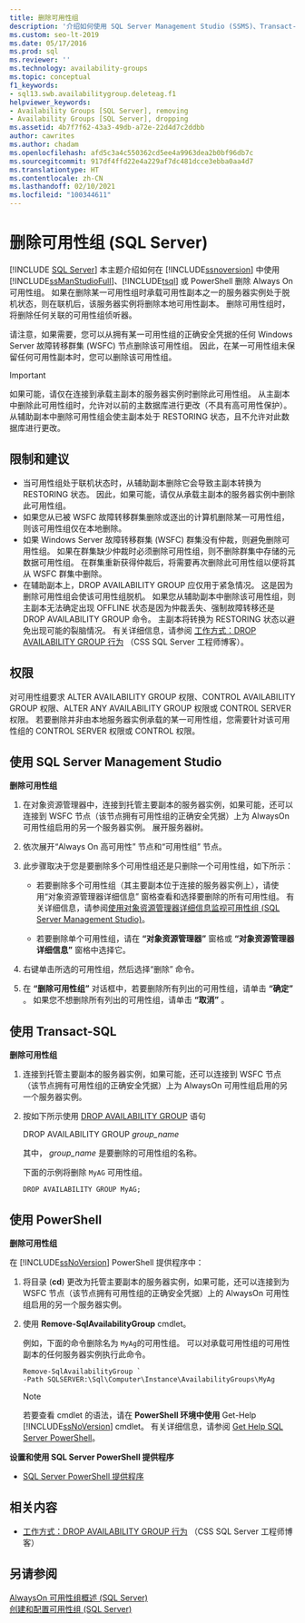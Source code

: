 ```yaml
---
title: 删除可用性组
description: '介绍如何使用 SQL Server Management Studio (SSMS)、Transact-SQL (T-SQL) 或 SQL PowerShell 删除可用性组。 '
ms.custom: seo-lt-2019
ms.date: 05/17/2016
ms.prod: sql
ms.reviewer: ''
ms.technology: availability-groups
ms.topic: conceptual
f1_keywords:
- sql13.swb.availabilitygroup.deleteag.f1
helpviewer_keywords:
- Availability Groups [SQL Server], removing
- Availability Groups [SQL Server], dropping
ms.assetid: 4b7f7f62-43a3-49db-a72e-22d4d7c2ddbb
author: cawrites
ms.author: chadam
ms.openlocfilehash: afd5c3a4c550362cd5ee4a9963dea2b0bf96db7c
ms.sourcegitcommit: 917df4ffd22e4a229af7dc481dcce3ebba0aa4d7
ms.translationtype: HT
ms.contentlocale: zh-CN
ms.lasthandoff: 02/10/2021
ms.locfileid: "100344611"
---
```

# <a name="remove-an-availability-group-sql-server"></a>删除可用性组 (SQL Server)
[!INCLUDE [SQL Server](../../../includes/applies-to-version/sqlserver.md)]
  本主题介绍如何在 [!INCLUDE[ssnoversion](../../../includes/ssnoversion-md.md)] 中使用 [!INCLUDE[ssManStudioFull](../../../includes/ssmanstudiofull-md.md)]、[!INCLUDE[tsql](../../../includes/tsql-md.md)] 或 PowerShell 删除 Always On 可用性组。 如果在删除某一可用性组时承载可用性副本之一的服务器实例处于脱机状态，则在联机后，该服务器实例将删除本地可用性副本。 删除可用性组时，将删除任何关联的可用性组侦听器。  
  
 请注意，如果需要，您可以从拥有某一可用性组的正确安全凭据的任何 Windows Server 故障转移群集 (WSFC) 节点删除该可用性组。 因此，在某一可用性组未保留任何可用性副本时，您可以删除该可用性组。  
  
> [!IMPORTANT]  
>  如果可能，请仅在连接到承载主副本的服务器实例时删除此可用性组。 从主副本中删除此可用性组时，允许对以前的主数据库进行更改（不具有高可用性保护）。 从辅助副本中删除可用性组会使主副本处于 RESTORING 状态，且不允许对此数据库进行更改。  

  
## <a name="limitations-and-recommendations"></a><a name="Restrictions"></a> 限制和建议  
  
-   当可用性组处于联机状态时，从辅助副本删除它会导致主副本转换为 RESTORING 状态。 因此，如果可能，请仅从承载主副本的服务器实例中删除此可用性组。    
-   如果您从已被 WSFC 故障转移群集删除或逐出的计算机删除某一可用性组，则该可用性组仅在本地删除。 
-   如果 Windows Server 故障转移群集 (WSFC) 群集没有仲裁，则避免删除可用性组。 如果在群集缺少仲裁时必须删除可用性组，则不删除群集中存储的元数据可用性组。 在群集重新获得仲裁后，将需要再次删除此可用性组以便将其从 WSFC 群集中删除。    
-   在辅助副本上，DROP AVAILABILITY GROUP 应仅用于紧急情况。 这是因为删除可用性组会使该可用性组脱机。 如果您从辅助副本中删除该可用性组，则主副本无法确定出现 OFFLINE 状态是因为仲裁丢失、强制故障转移还是 DROP AVAILABILITY GROUP 命令。 主副本将转换为 RESTORING 状态以避免出现可能的裂脑情况。 有关详细信息，请参阅 [工作方式：DROP AVAILABILITY GROUP 行为](/archive/blogs/psssql/how-it-works-drop-availability-group-behaviors) （CSS SQL Server 工程师博客）。  
  
##  <a name="permissions"></a><a name="Permissions"></a> 权限  
 对可用性组要求 ALTER AVAILABILITY GROUP 权限、CONTROL AVAILABILITY GROUP 权限、ALTER ANY AVAILABILITY GROUP 权限或 CONTROL SERVER 权限。 若要删除并非由本地服务器实例承载的某一可用性组，您需要针对该可用性组的 CONTROL SERVER 权限或 CONTROL 权限。  
  
##  <a name="using-sql-server-management-studio"></a><a name="SSMSProcedure"></a> 使用 SQL Server Management Studio  
 **删除可用性组**  
  
1.  在对象资源管理器中，连接到托管主要副本的服务器实例，如果可能，还可以连接到 WSFC 节点（该节点拥有可用性组的正确安全凭据）上为 AlwaysOn 可用性组启用的另一个服务器实例。 展开服务器树。  
  
2.  依次展开“Always On 高可用性”  节点和“可用性组”  节点。  
  
3.  此步骤取决于您是要删除多个可用性组还是只删除一个可用性组，如下所示：  
  
    -   若要删除多个可用性组（其主要副本位于连接的服务器实例上），请使用“对象资源管理器详细信息”  窗格查看和选择要删除的所有可用性组。 有关详细信息，请参阅[使用对象资源管理器详细信息监视可用性组 (SQL Server Management Studio)](../../../database-engine/availability-groups/windows/use-object-explorer-details-to-monitor-availability-groups.md)。  
  
    -   若要删除单个可用性组，请在 **“对象资源管理器”** 窗格或 **“对象资源管理器详细信息”** 窗格中选择它。  
  
4.  右键单击所选的可用性组，然后选择“删除”  命令。  
  
5.  在 **“删除可用性组”** 对话框中，若要删除所有列出的可用性组，请单击 **“确定”** 。 如果您不想删除所有列出的可用性组，请单击 **“取消”** 。  
  
##  <a name="using-transact-sql"></a><a name="TsqlProcedure"></a> 使用 Transact-SQL  
 **删除可用性组**  
  
1.  连接到托管主要副本的服务器实例，如果可能，还可以连接到 WSFC 节点（该节点拥有可用性组的正确安全凭据）上为 AlwaysOn 可用性组启用的另一个服务器实例。  
  
2.  按如下所示使用 [DROP AVAILABILITY GROUP](../../../t-sql/statements/drop-availability-group-transact-sql.md) 语句  
  
     DROP AVAILABILITY GROUP *group_name*  
  
     其中， *group_name* 是要删除的可用性组的名称。  
  
     下面的示例将删除 `MyAG` 可用性组。  
  
    ```  
    DROP AVAILABILITY GROUP MyAG;  
    ```  
  
##  <a name="using-powershell"></a><a name="PowerShellProcedure"></a> 使用 PowerShell  
 **删除可用性组**  
  
 在 [!INCLUDE[ssNoVersion](../../../includes/ssnoversion-md.md)] PowerShell 提供程序中：  
  
1.  将目录 (**cd**) 更改为托管主要副本的服务器实例，如果可能，还可以连接到为 WSFC 节点（该节点拥有可用性组的正确安全凭据）上的 AlwaysOn 可用性组启用的另一个服务器实例。  
  
2.  使用 **Remove-SqlAvailabilityGroup** cmdlet。  
  
     例如，下面的命令删除名为 `MyAg`的可用性组。 可以对承载可用性组的可用性副本的任何服务器实例执行此命令。  
  
    ```  
    Remove-SqlAvailabilityGroup `   
    -Path SQLSERVER:\Sql\Computer\Instance\AvailabilityGroups\MyAg  
    ```  
  
    > [!NOTE]  
    >  若要查看 cmdlet 的语法，请在 **PowerShell 环境中使用** Get-Help [!INCLUDE[ssNoVersion](../../../includes/ssnoversion-md.md)] cmdlet。 有关详细信息，请参阅 [Get Help SQL Server PowerShell](../../../powershell/sql-server-powershell.md)。  
  
 **设置和使用 SQL Server PowerShell 提供程序**  
  
-   [SQL Server PowerShell 提供程序](../../../powershell/sql-server-powershell-provider.md)  
  
##  <a name="related-content"></a><a name="RelatedContent"></a> 相关内容  
  
-   [工作方式：DROP AVAILABILITY GROUP 行为](/archive/blogs/psssql/how-it-works-drop-availability-group-behaviors) （CSS SQL Server 工程师博客）  
  
## <a name="see-also"></a>另请参阅  
 [AlwaysOn 可用性组概述 (SQL Server)](../../../database-engine/availability-groups/windows/overview-of-always-on-availability-groups-sql-server.md)   
 [创建和配置可用性组 (SQL Server)](../../../database-engine/availability-groups/windows/creation-and-configuration-of-availability-groups-sql-server.md)  
  
